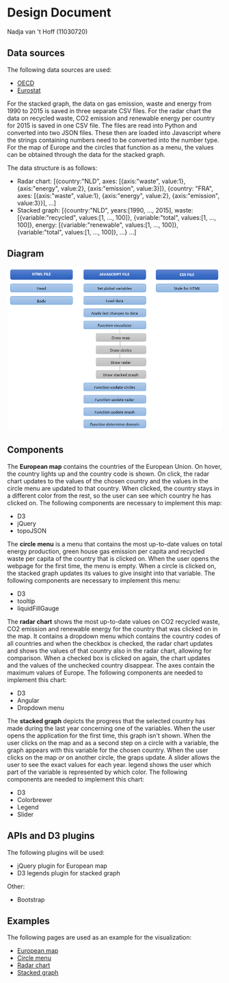 # Design Document

Nadja van 't Hoff (11030720)

## Data sources

The following data sources are used:
* [OECD](https://data.oecd.org/)
* [Eurostat](http://ec.europa.eu/eurostat/tgm/table.do;jsessionid=PbTQQGJAzezccxsmIuO9cUmiejxpzxCSTmmU_4YBiZirDebj2HrY!1989877910?tab=table&plugin=1&language=en&pcode=t2020_rt120)

For the stacked graph, the data on gas emission, waste and energy from 1990 to 2015 is saved in three separate CSV files. For the radar chart the data on recycled waste, CO2 emission and renewable energy per country for 2015 is saved in one CSV file. The files are read into Python and converted into two JSON files. These then are loaded into Javascript where the strings containing numbers need to be converted into the number type. For the map of Europe and the circles that function as a menu, the values can be obtained through the data for the stacked graph.

The data structure is as follows:
* Radar chart: [{country:"NLD", axes: [{axis:"waste", value:1}, {axis:"energy", value:2}, {axis:"emission", value:3}]}, {country: "FRA", axes: [{axis:"waste", value:1}, {axis:"energy", value:2}, {axis:"emission", value:3}}], ...]
* Stacked graph: [{country:"NLD", years:[1990, ..., 2015], waste: [{variable:"recycled", values:[1, ..., 100]}, {variable:"total", values:[1, ..., 100]}, energy: [{variable:"renewable", values:[1, ..., 100]}, {variable:"total", values:[1, ..., 100]}, ...} ...]

## Diagram

![Oopsie, something went wrong with the image](/doc/diagram.PNG "Overview of components of the visualization")

## Components

The **European map** contains the countries of the European Union. On hover, the country lights up and the country code is shown. On click, the radar chart updates to the values of the chosen country and the values in the circle menu are updated to that country. When clicked, the country stays in a different color from the rest, so the user can see which country he has clicked on. The following components are necessary to implement this map:
* D3
* jQuery
* topoJSON

The **circle menu** is a menu that contains the most up-to-date values on total energy production, green house gas emission per capita and recycled waste per capita of the country that is clicked on. When the user opens the webpage for the first time, the menu is empty. When a circle is clicked on, the stacked graph updates its values to give insight into that variable. The following components are necessary to implement this menu:
* D3
* tooltip
* liquidFillGauge

The **radar chart** shows the most up-to-date values on CO2 recycled waste, CO2 emission and renewable energy for the country that was clicked on in the map. It contains a dropdown menu which contains the country codes of all countries and when the checkbox is checked, the radar chart updates and shows the values of that country also in the radar chart, allowing for comparison. When a checked box is clicked on again, the chart updates and the values of the unchecked country disappear. The axes contain the maximum values of Europe. The following components are needed to implement this chart:
* D3
* Angular
* Dropdown menu

The **stacked graph** depicts the progress that the selected country has made during the last year concerning one of the variables. When the user opens the application for the first time, this graph isn't shown. When the user clicks on the map and as a second step on a circle with a variable, the graph appears with this variable for the chosen country. When the user clicks on the map *or* on another circle, the graps update. A slider allows the user to see the exact values for each year.  legend shows the user which part of the variable is represented by which color. The following components are needed to implement this chart:
* D3
* Colorbrewer
* Legend
* Slider

## APIs and D3 plugins

The following plugins will be used:

* jQuery plugin for European map
* D3 legends plugin for stacked graph

Other:
* Bootstrap

## Examples

The following pages are used as an example for the visualization:
* [European map](http://code.minnpost.com/simple-map-d3/)
* [Circle menu](http://bl.ocks.org/brattonc/5e5ce9beee483220e2f6)
* [Radar chart](https://gist.github.com/chrisrzhou/2421ac6541b68c1680f8)
* [Stacked graph](http://www.delimited.io/blog/2014/3/3/creating-multi-series-charts-in-d3-lines-bars-area-and-streamgraphs)
